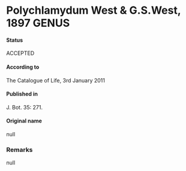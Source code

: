 # Polychlamydum West & G.S.West, 1897 GENUS

#### Status
ACCEPTED

#### According to
The Catalogue of Life, 3rd January 2011

#### Published in
J. Bot. 35: 271.

#### Original name
null

### Remarks
null